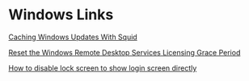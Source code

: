 # Windows Links

[Caching Windows Updates With Squid](https://wiki.squid-cache.org/ConfigExamples/Caching/WindowsUpdates)

[Reset the Windows Remote Desktop Services Licensing Grace Period](https://www.dell.com/support/kbdoc/en-us/000193714/how-to-reset-the-windows-remote-desktop-services-licensing-grace-period)

[How to disable lock screen to show login screen directly](https://answers.microsoft.com/en-us/windows/forum/all/windows-10-how-to-disable-lock-screen-to-show/dc942d66-18cb-44c1-89a0-2a00e66ab76c)
